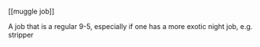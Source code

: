  [[muggle job]]

A job that is a regular 9-5, especially if one has a more exotic night job, e.g. stripper


